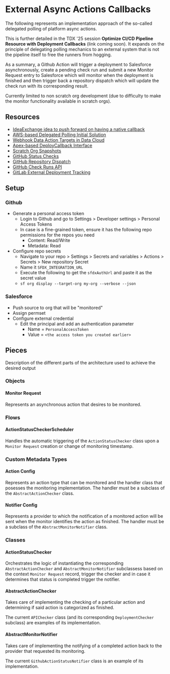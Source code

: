# External Async Actions Callbacks

The following represents an implementation approach of the so-called delegated polling of platform async actions.

This is further detailed in the TDX '25 session **Optimize CI/CD Pipeline Resource with Deployment Callbacks** (link coming soon). 
It expands on the principle of delegating polling mechanics to an external system that is not the pipeline itself to free the runners from hogging.

As a summary, a Github Action will trigger a deployment to Salesforce asynchronously, create a pending check run and submit a new Monitor Request entry to Salesforce which will monitor when the deployment is finished and then trigger back a repository dispatch which will update the check run with its corresponding result.

Currently limited to non scratch org development (due to difficulty to make the monitor functionality available in scratch orgs).

## Resources

- [IdeaExchange idea to push forward on having a native callback](https://ideas.salesforce.com/s/idea/a0B8W00000H3VbTUAV/support-for-deployment-callbacks)
- [AWS-based Delegated Polling Initial Solution](https://github.com/jonathanwiesel/sfdc-deploy-checker)
- [Webhook Data Action Targets in Data Cloud](https://developer.salesforce.com/docs/atlas.en-us.c360a_api.meta/c360a_api/c360a_api_webhook_data_action_targets_in_customer_data_platform.htm)
- [Apex-based DeployCallback Interface](https://developer.salesforce.com/docs/atlas.en-us.apexref.meta/apexref/apex_interface_Metadata_DeployCallback.htm)
- [Scratch Org Snapshots](https://developer.salesforce.com/docs/atlas.en-us.sfdx_dev.meta/sfdx_dev/sfdx_dev_snapshots_intro.htm)
- [GitHub Status Checks](https://docs.github.com/en/pull-requests/collaborating-with-pull-requests/collaborating-on-repositories-with-code-quality-features/about-status-checks)
- [GitHub Repository Dispatch](https://docs.github.com/en/webhooks/webhook-events-and-payloads#repository_dispatch)
- [GitHub Check Runs API](https://docs.github.com/en/rest/checks/runs?apiVersion=2022-11-28)
- [GitLab External Deployment Tracking](https://docs.gitlab.com/ci/environments/external_deployment_tools/)

## Setup

### Github

-   Generate a personal access token
    -   Login to Github and go to Settings > Developer settings > Personal Access Tokens
    -   In case is a fine-grained token, ensure it has the following repo permissions for the repos you need
        -   Content: Read/Write
        -   Metadata: Read
-   Configure repo secrets
    -   Navigate to your repo > Settings > Secrets and variables > Actions > Secrets > New repository Secret
    -   Name it `SFDX_INTEGRATION_URL`
    -   Execute the following to get the `sfdxAuthUrl` and paste it as the secret value
    -   `sf org display --target-org my-org --verbose --json`

### Salesforce

-   Push source to org that will be "monitored"
-   Assign permset
-   Configure external credential
    -   Edit the principal and add an authentication parameter
        -   Name = `PersonalAccessToken`
        -   Value = `<the access token you created earlier>`

## Pieces

Description of the different parts of the architecture used to achieve the desired output

### Objects

#### Monitor Request

Represents an asynchronous action that desires to be monitored.

### Flows

#### ActionStatusCheckerScheduler

Handles the automatic triggering of the `ActionStatusChecker` class upon a `Monitor Request` creation or change of monitoring timestamp.

### Custom Metadata Types

#### Action Config

Represents an action type that can be monitored and the handler class that posesses the monitoring implementation. The handler must be a subclass of the `AbstractActionChecker` class.

#### Notifier Config

Represents a provider to which the notification of a monitored action will be sent when the monitor identifies the action as finished. The handler must be a subclass of the `AbstractMonitorNotifier` class.

### Classes

#### ActionStatusChecker

Orchestrates the logic of instantiating the corresponding `AbstractActionChecker` and `AbstractMonitorNotifier` subclassess based on the context `Monitor Request` record, trigger the checker and in case it determines that status is completed trigger the notifier.

#### AbstractActionChecker

Takes care of implementing the checking of a particular action and determining if said action is categorized as finished. 

The current `APIChecker` class (and its corresponding `DeploymentChecker` subclass) are examples of its implementation.

#### AbstractMonitorNotifier

Takes care of implementing the notifying of a completed action back to the provider that requested its monitoring. 

The current `GithubActionStatusNotifier` class is an example of its implementation.